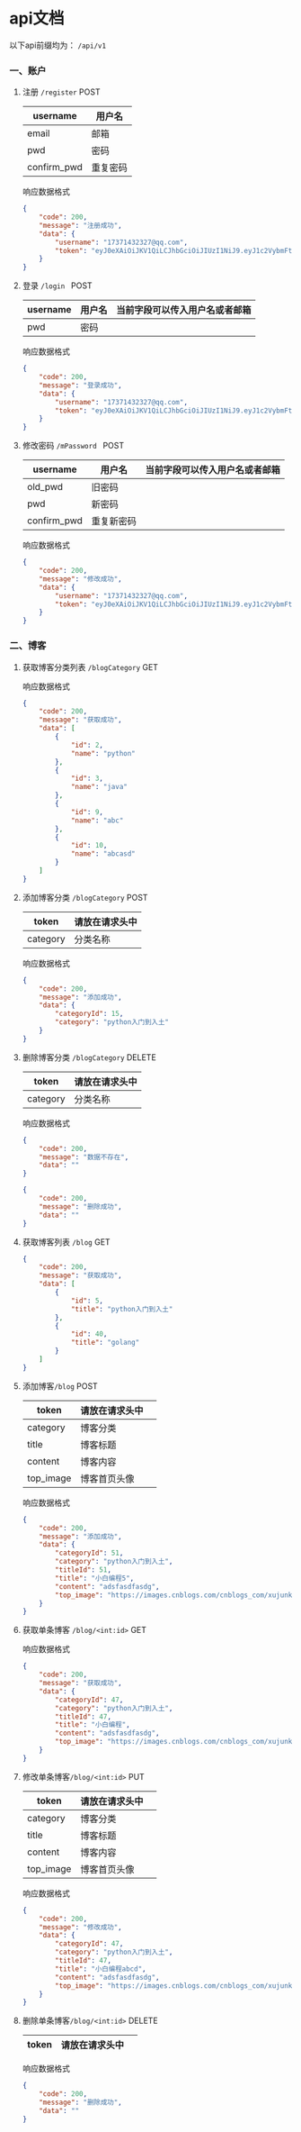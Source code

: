 # api文档

以下api前缀均为： `/api/v1`


### 一、账户

1. 注册 `/register` POST

   | username    | 用户名   |
   | ----------- | -------- |
   | email       | 邮箱     |
   | pwd         | 密码     |
   | confirm_pwd | 重复密码 |
   
   响应数据格式
   
   ```JSON
   {
       "code": 200,
       "message": "注册成功",
       "data": {
           "username": "17371432327@qq.com",
           "token": "eyJ0eXAiOiJKV1QiLCJhbGciOiJIUzI1NiJ9.eyJ1c2VybmFtZSI6IjE3MzcxNDMyMzI3QHFxLmNvbSIsImVtYWlsIjoiMTczNzE0MzIzMjdAcXEuY29tIiwiZXhwIjoxNjMyOTMwNDQwfQ.UMYG-FddzDqPmL8fG7Gm_os1Ug1ppACQORjP7ij9D20"
       }
   }
   ```
   
   
   
2. 登录 `/login `   POST

    | username | 用户名 | 当前字段可以传入用户名或者邮箱 |
    | -------- | ------ | ------------------------------ |
    | pwd      | 密码   |                                |

    响应数据格式

    ```json
    {
        "code": 200,
        "message": "登录成功",
        "data": {
            "username": "17371432327@qq.com",
            "token": "eyJ0eXAiOiJKV1QiLCJhbGciOiJIUzI1NiJ9.eyJ1c2VybmFtZSI6IjE3MzcxNDM4MjI3QDE2My5jb20iLCJlbWFpbCI6IjE3MzcxNDM4MjI3QDE2My5jb20iLCJleHAiOjE2MzI5MzA0NTN9.KNsxXXLFtICn6K6YTbv6NCMwDKONLjl7IkAGBVRiQpk"
        }
    }
    ```

    

3. 修改密码 `/mPassword `  POST

    | username    | 用户名     | 当前字段可以传入用户名或者邮箱 |
    | ----------- | ---------- | ------------------------------ |
    | old_pwd     | 旧密码     |                                |
    | pwd         | 新密码     |                                |
    | confirm_pwd | 重复新密码 |                                |

    响应数据格式

    ```json
    {
        "code": 200,
        "message": "修改成功",
        "data": {
            "username": "17371432327@qq.com",
            "token": "eyJ0eXAiOiJKV1QiLCJhbGciOiJIUzI1NiJ9.eyJ1c2VybmFtZSI6IjE3MzcxNDMyMzI3QHFxLmNvbSIsImVtYWlsIjoiMTczNzE0MzIzMjdAcXEuY29tIiwiZXhwIjoxNjMyOTMwNTA5fQ.KGdRerrbC5ebqk6i-HbhzUWtX5VO6IvKqqWGWqGfISY"
        }
    }
    ```

    

### 二、博客

1. 获取博客分类列表 `/blogCategory` GET

   响应数据格式

   ```json
   {
       "code": 200,
       "message": "获取成功",
       "data": [
           {
               "id": 2,
               "name": "python"
           },
           {
               "id": 3,
               "name": "java"
           },
           {
               "id": 9,
               "name": "abc"
           },
           {
               "id": 10,
               "name": "abcasd"
           }
       ]
   }
   ```

   

2. 添加博客分类 `/blogCategory`	POST

   | token    | 请放在请求头中 |
   | -------- | -------------- |
   | category | 分类名称       |

   响应数据格式

   ```json
   {
       "code": 200,
       "message": "添加成功",
       "data": {
           "categoryId": 15,
           "category": "python入门到入土"
       }
   }
   ```

   

3. 删除博客分类 `/blogCategory`  DELETE

   | token    | 请放在请求头中 |
   | -------- | -------------- |
   | category | 分类名称       |

   响应数据格式

   ```json
   {
       "code": 200,
       "message": "数据不存在",
       "data": ""
   }
   
   {
       "code": 200,
       "message": "删除成功",
       "data": ""
   }
   ```

   

4. 获取博客列表 `/blog` GET

   ```json
   {
       "code": 200,
       "message": "获取成功",
       "data": [
           {
               "id": 5,
               "title": "python入门到入土"
           },
           {
               "id": 40,
               "title": "golang"
           }
       ]
   }
   ```

   

5. 添加博客`/blog` POST

   | token     | 请放在请求头中 |      |
   | --------- | -------------- | ---- |
   | category  | 博客分类       |      |
   | title     | 博客标题       |      |
   | content   | 博客内容       |      |
   | top_image | 博客首页头像   |      |

   响应数据格式

   ```json
   {
       "code": 200,
       "message": "添加成功",
       "data": {
           "categoryId": 51,
           "category": "python入门到入土",
           "titleId": 51,
           "title": "小白编程5",
           "content": "adsfasdfasdg",
           "top_image": "https://images.cnblogs.com/cnblogs_com/xujunkai/1927362/o_210203025041微信图片_20210203104952.jpg"
       }
   }
   ```

   

6. 获取单条博客 `/blog/<int:id>` GET

   响应数据格式

   ```json
   {
       "code": 200,
       "message": "获取成功",
       "data": {
           "categoryId": 47,
           "category": "python入门到入土",
           "titleId": 47,
           "title": "小白编程",
           "content": "adsfasdfasdg",
           "top_image": "https://images.cnblogs.com/cnblogs_com/xujunkai/1927362/o_210203025041微信图片_20210203104952.jpg"
       }
   }
   ```

   

7. 修改单条博客`/blog/<int:id>` PUT

   | token     | 请放在请求头中 |      |
   | --------- | -------------- | ---- |
   | category  | 博客分类       |      |
   | title     | 博客标题       |      |
   | content   | 博客内容       |      |
   | top_image | 博客首页头像   |      |

   响应数据格式

   ```json
   {
       "code": 200,
       "message": "修改成功",
       "data": {
           "categoryId": 47,
           "category": "python入门到入土",
           "titleId": 47,
           "title": "小白编程abcd",
           "content": "adsfasdfasdg",
           "top_image": "https://images.cnblogs.com/cnblogs_com/xujunkai/1927362/o_210203025041微信图片_20210203104952.jpg"
       }
   }
   ```

   

8. 删除单条博客`/blog/<int:id>` DELETE

   | token | 请放在请求头中 |      |
   | ----- | -------------- | ---- |

   响应数据格式

   ```json
   {
       "code": 200,
       "message": "删除成功",
       "data": ""
   }
   ```

   

